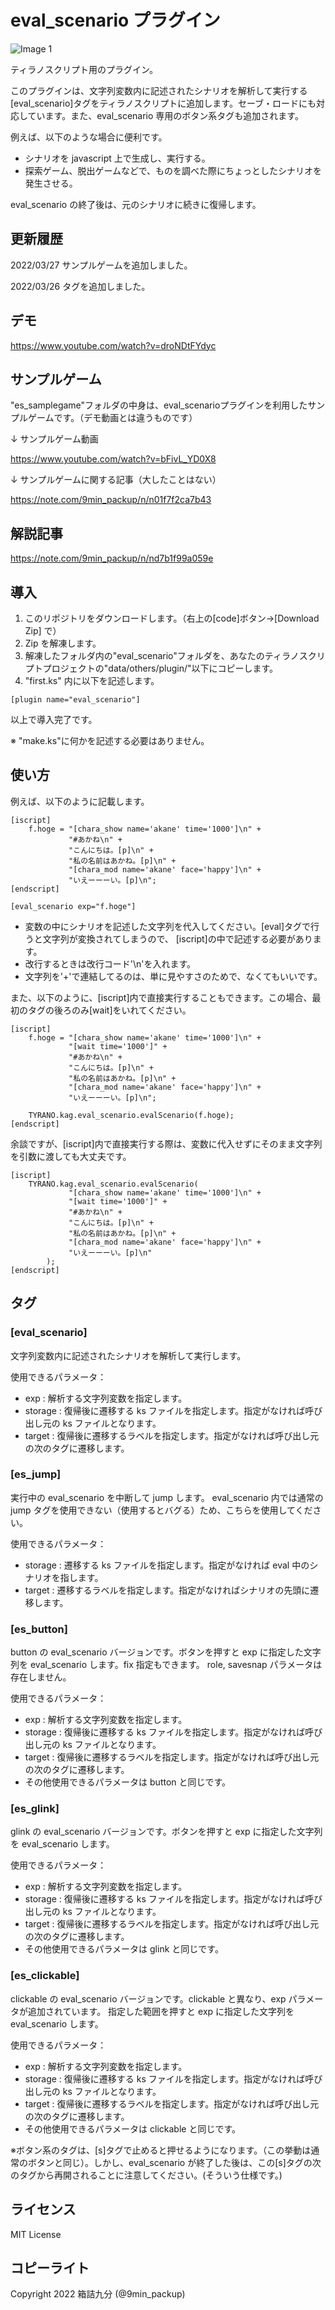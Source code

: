 # eval_scenario プラグイン

![Image 1](image.png)

ティラノスクリプト用のプラグイン。

このプラグインは、文字列変数内に記述されたシナリオを解析して実行する[eval_scenario]タグをティラノスクリプトに追加します。セーブ・ロードにも対応しています。また、eval_scenario 専用のボタン系タグも追加されます。

例えば、以下のような場合に便利です。

-   シナリオを javascript 上で生成し、実行する。
-   探索ゲーム、脱出ゲームなどで、ものを調べた際にちょっとしたシナリオを発生させる。

eval_scenario の終了後は、元のシナリオに続きに復帰します。

## 更新履歴

2022/03/27 サンプルゲームを追加しました。


2022/03/26 タグを追加しました。

## デモ

https://www.youtube.com/watch?v=droNDtFYdyc

## サンプルゲーム

"es_samplegame"フォルダの中身は、eval_scenarioプラグインを利用したサンプルゲームです。（デモ動画とは違うものです）

↓ サンプルゲーム動画

https://www.youtube.com/watch?v=bFivL_YD0X8

↓ サンプルゲームに関する記事（大したことはない）

https://note.com/9min_packup/n/n01f7f2ca7b43

## 解説記事

https://note.com/9min_packup/n/nd7b1f99a059e

## 導入

1. このリポジトリをダウンロードします。（右上の[code]ボタン->[Download Zip] で）
2. Zip を解凍します。
3. 解凍したフォルダ内の"eval_scenario"フォルダを、あなたのティラノスクリプトプロジェクトの"data/others/plugin/"以下にコピーします。
4. "first.ks" 内に以下を記述します。

```
[plugin name="eval_scenario"]
```

以上で導入完了です。

※ "make.ks"に何かを記述する必要はありません。

## 使い方

例えば、以下のように記載します。

```
[iscript]
    f.hoge = "[chara_show name='akane' time='1000']\n" +
             "#あかね\n" +
             "こんにちは。[p]\n" +
             "私の名前はあかね。[p]\n" +
             "[chara_mod name='akane' face='happy']\n" +
             "いえーーーい。[p]\n";
[endscript]

[eval_scenario exp="f.hoge"]

```

-   変数の中にシナリオを記述した文字列を代入してください。[eval]タグで行うと文字列が変換されてしまうので、
    [iscript]の中で記述する必要があります。
-   改行するときは改行コード'\n'を入れます。
-   文字列を'+'で連結してるのは、単に見やすさのためで、なくてもいいです。

また、以下のように、[iscript]内で直接実行することもできます。この場合、最初のタグの後ろのみ[wait]をいれてください。

```
[iscript]
    f.hoge = "[chara_show name='akane' time='1000']\n" +
             "[wait time='1000']" +
             "#あかね\n" +
             "こんにちは。[p]\n" +
             "私の名前はあかね。[p]\n" +
             "[chara_mod name='akane' face='happy']\n" +
             "いえーーーい。[p]\n";

    TYRANO.kag.eval_scenario.evalScenario(f.hoge);
[endscript]
```

余談ですが、[iscript]内で直接実行する際は、変数に代入せずにそのまま文字列を引数に渡しても大丈夫です。

```
[iscript]
    TYRANO.kag.eval_scenario.evalScenario(
             "[chara_show name='akane' time='1000']\n" +
             "[wait time='1000']" +
             "#あかね\n" +
             "こんにちは。[p]\n" +
             "私の名前はあかね。[p]\n" +
             "[chara_mod name='akane' face='happy']\n" +
             "いえーーーい。[p]\n"
        );
[endscript]
```

## タグ

### [eval_scenario]

文字列変数内に記述されたシナリオを解析して実行します。

使用できるパラメータ：

-   exp : 解析する文字列変数を指定します。
-   storage : 復帰後に遷移する ks ファイルを指定します。指定がなければ呼び出し元の ks ファイルとなります。
-   target : 復帰後に遷移するラベルを指定します。指定がなければ呼び出し元の次のタグに遷移します。

### [es_jump]

実行中の eval_scenario を中断して jump します。
eval_scenario 内では通常の jump タグを使用できない（使用するとバグる）ため、こちらを使用してください。

使用できるパラメータ：

-   storage : 遷移する ks ファイルを指定します。指定がなければ eval 中のシナリオを指します。
-   target : 遷移するラベルを指定します。指定がなければシナリオの先頭に遷移します。

### [es_button]

button の eval_scenario バージョンです。ボタンを押すと exp に指定した文字列を eval_scenario します。fix 指定もできます。
role, savesnap パラメータは存在しません。

使用できるパラメータ：

-   exp : 解析する文字列変数を指定します。
-   storage : 復帰後に遷移する ks ファイルを指定します。指定がなければ呼び出し元の ks ファイルとなります。
-   target : 復帰後に遷移するラベルを指定します。指定がなければ呼び出し元の次のタグに遷移します。
-   その他使用できるパラメータは button と同じです。

### [es_glink]

glink の eval_scenario バージョンです。ボタンを押すと exp に指定した文字列を eval_scenario します。

使用できるパラメータ：

-   exp : 解析する文字列変数を指定します。
-   storage : 復帰後に遷移する ks ファイルを指定します。指定がなければ呼び出し元の ks ファイルとなります。
-   target : 復帰後に遷移するラベルを指定します。指定がなければ呼び出し元の次のタグに遷移します。
-   その他使用できるパラメータは glink と同じです。

### [es_clickable]

clickable の eval_scenario バージョンです。clickable と異なり、exp パラメータが追加されています。
指定した範囲を押すと exp に指定した文字列を eval_scenario します。

使用できるパラメータ：

-   exp : 解析する文字列変数を指定します。
-   storage : 復帰後に遷移する ks ファイルを指定します。指定がなければ呼び出し元の ks ファイルとなります。
-   target : 復帰後に遷移するラベルを指定します。指定がなければ呼び出し元の次のタグに遷移します。
-   その他使用できるパラメータは clickable と同じです。

※ボタン系のタグは、[s]タグで止めると押せるようになります。（この挙動は通常のボタンと同じ）。しかし、eval_scenario が終了した後は、この[s]タグの次のタグから再開されることに注意してください。(そういう仕様です。)

## ライセンス

MIT License

## コピーライト

Copyright 2022 箱詰九分 (@9min_packup)
